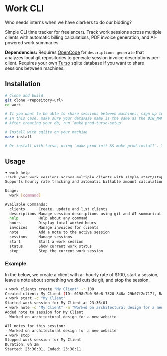 # Work CLI

Who needs interns when we have clankers to do our bidding?

Simple CLI time tracker for freelancers. Track work sessions across multiple clients with automatic billing calculations, PDF invoice generation, and AI-powered work summaries.

**Dependencies:** Requires [OpenCode](https://github.com/sst/opencode) for `descriptions generate` that analyzes local git repositories to generate session invoice descriptions per-client. Requires your own [Turso](https://turso.tech/) sqlite database if you want to share sessions between machines.

## Installation

```bash
# Clone and build
git clone <repository-url>
cd work

# If you want to be able to share sessions between machines, sign up to Turso and configure .env.mine with your database URL & turso token
# In this case, make sure your database name is the same as the BIN_NAME in .env
# After creating your db, run `make prod-turso-setup`

# Install with sqlite on your machine
make install

# Or install with turso, using `make prod-init && make prod-install`. You should only ever need to run `make prod-init` once.
```

## Usage

```bash
➜ work help
Track your work sessions across multiple clients with simple start/stop commands.
Supports hourly rate tracking and automatic billable amount calculations for freelance work.

Usage:
  work [command]

Available Commands:
  clients      Create, update and list clients
  descriptions Manage session descriptions using git and AI summarization
  help         Help about any command
  hours        Display total worked hours
  invoices     Manage invoices for clients
  note         Add a note to the active session
  sessions     Manage sessions
  start        Start a work session
  status       Show current work status
  stop         Stop the current work session
```

### Example

In the below, we create a client with an hourly rate of $100, start a session, leave a note about something we did outside git, and stop the session.

```bash
➜ work clients create "My Client" -r 100
Created client: My Client (ID: 0198c7b0-96e8-7320-848a-29b07f2d717f, Rate: $100.00/hr)
➜ work start -c "My Client"
Started work session for My Client at 23:36:01
➜ work note -c "My Client" -m "Worked on architectural design for a new website"
Added note to session for My Client:
- Worked on architectural design for a new website

All notes for this session:
- Worked on architectural design for a new website
➜ work stop
Stopped work session for My Client
Duration: 0h 2m
Started: 23:36:01, Ended: 23:38:11
```
